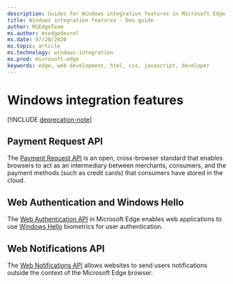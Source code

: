 ```yaml
---
description: Guides for Windows integration features in Microsoft Edge.
title: Windows integration features - Dev guide
author: MSEdgeTeam
ms.author: msedgedevrel
ms.date: 07/28/2020
ms.topic: article
ms.technology: windows-integration
ms.prod: microsoft-edge
keywords: edge, web development, html, css, javascript, developer
---
```

# Windows integration features  

[!INCLUDE [deprecation-note](../includes/legacy-edge-note.md)]  

## Payment Request API  

The [Payment Request API](./windows-integration/payment-request-api.md) is an open, cross-browser standard that enables browsers to act as an intermediary between merchants, consumers, and the payment methods \(such as credit cards\) that consumers have stored in the cloud.  

## Web Authentication and Windows Hello  

The [Web Authentication API](./windows-integration/web-authentication.md) in Microsoft Edge enables web applications to use [Windows Hello](https://www.microsoft.com/windows/comprehensive-security) biometrics for user authentication.  

## Web Notifications API  

The [Web Notifications API](./windows-integration/web-notifications-api.md) allows websites to send users notifications outside the context of the Microsoft Edge browser.  
